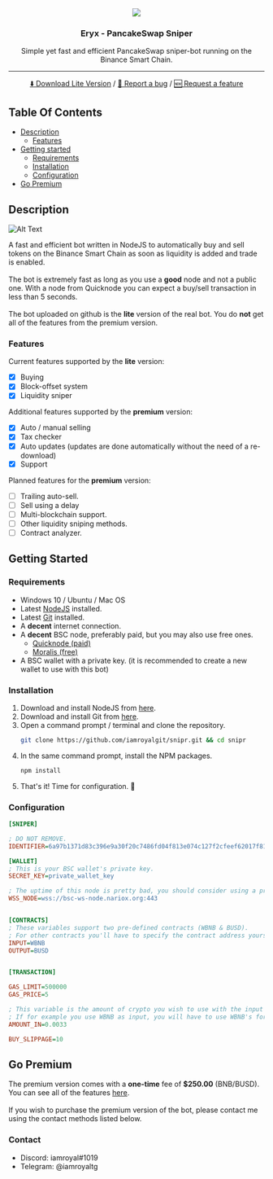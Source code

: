<div align="center">
    <img src="https://i.imgur.com/mF3T0jn.png">
    <h3 align="center">Eryx - PancakeSwap Sniper</h3>
    <p align="center">
        Simple yet fast and efficient PancakeSwap sniper-bot running on the Binance Smart Chain.
        <hr>
        <a href="#getting-started">⬇️ Download Lite Version</a>
        /
        <a href="https://github.com/iamroyalgit/snipr/issues">🐞 Report a bug</a>
        /
        <a href="https://github.com/iamroyalgit/snipr/issues">🆕 Request a feature</a>
    </p>
</div>

## Table Of Contents

<ul>
    <li>
		<a href="#description">Description</a>
		<ul>
			<li><a href="#features">Features</a></li>
		</ul>
	</li>
    <li>
        <a href="#getting-started">Getting started</a>
        <ul>
            <li><a href="#requirements">Requirements</a></li>
            <li><a href="#installation">Installation</a></li>
            <li><a href="#configuration">Configuration</a></li>
        </ul>
    </li>
	<li><a href="#go-premium">Go Premium</a></li>
</ul>


## Description
![Alt Text](https://i.imgur.com/N2STawe.gif)

A fast and efficient bot written in NodeJS to automatically buy and sell tokens on the Binance Smart Chain as soon as liquidity is added and trade is enabled.
<br><br>
The bot is extremely fast as long as you use a **good** node and not a public one. With a node from Quicknode you can expect a buy/sell transaction in less than 5 seconds.
<br><br>
The bot uploaded on github is the **lite** version of the real bot. 
You do **not** get all of the features from the premium version.
### Features

Current features supported by the **lite** version:

- [x] Buying
- [x] Block-offset system
- [x] Liquidity sniper

Additional features supported by the **premium** version:
- [x] Auto / manual selling
- [x] Tax checker
- [x] Auto updates (updates are done automatically without the need of a re-download)
- [x] Support

Planned features for the **premium** version:
- [ ] Trailing auto-sell.
- [ ] Sell using a delay
- [ ] Multi-blockchain support.
- [ ] Other liquidity sniping methods.
- [ ] Contract analyzer.

## Getting Started
### Requirements
<ul>
    <li>Windows 10 / Ubuntu / Mac OS</li>
	<li>Latest <a href="https://nodejs.org/en/download/">NodeJS</a> installed.</li>
	<li>Latest <a href="https://git-scm.com/downloads">Git</a> installed.</li>
	<li>A <b>decent</b> internet connection.</li>
	<li>
		A <b>decent</b> BSC node, preferably paid, but you may also use free ones.
		<ul>
			<li><a href="https://www.quicknode.com/">Quicknode (paid)</a></li>
			<li><a href="https://www.moralis.io/">Moralis (free)</a></li>
		</ul>
	</li>
	<li>A BSC wallet with a private key. (it is recommended to create a new wallet to use with this bot)</li>
</ul>

### Installation

1. Download and install NodeJS from <a href="https://nodejs.org/en/download/">here</a>.
2. Download and install Git from <a href="https://git-scm.com/downloads">here</a>.
3. Open a command prompt / terminal and clone the repository.
	```sh
	git clone https://github.com/iamroyalgit/snipr.git && cd snipr
	```
4. In the same command prompt, install the NPM packages.
	```sh
	npm install
	```
5. That's it! Time for configuration. 🎉

### Configuration

```ini
[SNIPER]

; DO NOT REMOVE.
IDENTIFIER=6a97b1371d83c396e9a30f20c7486fd04f813e074c127f2cfeef62017f8103c7

[WALLET]
; This is your BSC wallet's private key.
SECRET_KEY=private_wallet_key

; The uptime of this node is pretty bad, you should consider using a private node.
WSS_NODE=wss://bsc-ws-node.nariox.org:443


[CONTRACTS]
; These variables support two pre-defined contracts (WBNB & BUSD). 
; For other contracts you'll have to specify the contract address yourself.
INPUT=WBNB
OUTPUT=BUSD


[TRANSACTION]

GAS_LIMIT=500000
GAS_PRICE=5

; This variable is the amount of crypto you wish to use with the input contract.
; If for example you use WBNB as input, you will have to use WBNB's format.
AMOUNT_IN=0.0033

BUY_SLIPPAGE=10
```

## Go Premium

<p>
	The premium version comes with a <b>one-time</b> fee of <b>$250.00</b> (BNB/BUSD).<br>
	You can see all of the features <a href="#features">here</a>.<br><br>
	If you wish to purchase the premium version of the bot, please contact me using the contact methods listed below.
</p>

### Contact
<ul>
	<li>Discord: iamroyal#1019</li>
	<li>Telegram: @iamroyaltg</li>
</ul>
